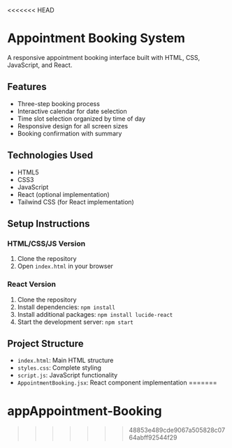 <<<<<<< HEAD
# Appointment Booking System

A responsive appointment booking interface built with HTML, CSS, JavaScript, and React.

## Features

- Three-step booking process
- Interactive calendar for date selection
- Time slot selection organized by time of day
- Responsive design for all screen sizes
- Booking confirmation with summary

## Technologies Used

- HTML5
- CSS3
- JavaScript
- React (optional implementation)
- Tailwind CSS (for React implementation)

## Setup Instructions

### HTML/CSS/JS Version
1. Clone the repository
2. Open `index.html` in your browser

### React Version
1. Clone the repository
2. Install dependencies: `npm install`
3. Install additional packages: `npm install lucide-react`
4. Start the development server: `npm start`

## Project Structure

- `index.html`: Main HTML structure
- `styles.css`: Complete styling
- `script.js`: JavaScript functionality
- `AppointmentBooking.jsx`: React component implementation
=======
# appAppointment-Booking
>>>>>>> 48853e489cde9067a505828c0764abff92544f29
